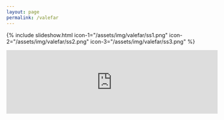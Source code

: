 ```yaml
---
layout: page
permalink: /valefar
---
```

{% include slideshow.html icon-1="/assets/img/valefar/ss1.png" icon-2="/assets/img/valefar/ss2.png" icon-3="/assets/img/valefar/ss3.png" %} 
<iframe frameborder="0" src="https://itch.io/embed/934968" width="552" height="167"><a href="https://emaleth.itch.io/valefar">Valefar by Emaleth</a></iframe>